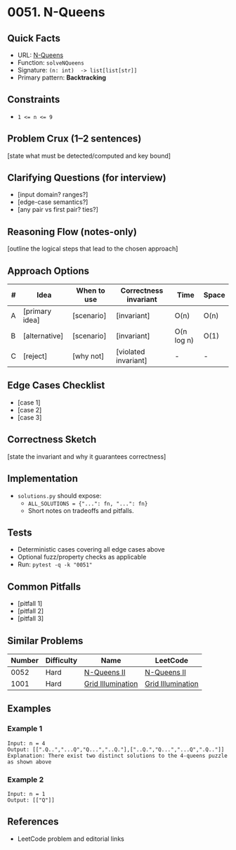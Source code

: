# 0051. N-Queens

## Quick Facts

- URL: [N-Queens](https://leetcode.com/problems/n-queens/)
- Function: `solveNQueens`
- Signature: `(n: int)  -> list[list[str]]`
- Primary pattern: **Backtracking**

## Constraints

- `1 <= n <= 9`

## Problem Crux (1–2 sentences)

[state what must be detected/computed and key bound]

## Clarifying Questions (for interview)

- [input domain? ranges?]
- [edge-case semantics?]
- [any pair vs first pair? ties?]

## Reasoning Flow (notes-only)

[outline the logical steps that lead to the chosen approach]

## Approach Options

| # | Idea | When to use | Correctness invariant | Time | Space |
|---|------|-------------|-----------------------|------|-------|
| A | [primary idea] | [scenario] | [invariant] | O(n) | O(n) |
| B | [alternative] | [scenario] | [invariant] | O(n log n) | O(1) |
| C | [reject] | [why not] | [violated invariant] | - | - |

## Edge Cases Checklist

- [case 1]
- [case 2]
- [case 3]

## Correctness Sketch

[state the invariant and why it guarantees correctness]

## Implementation

- `solutions.py` should expose:
  - `ALL_SOLUTIONS = {"...": fn, "...": fn}`
  - Short notes on tradeoffs and pitfalls.

## Tests

- Deterministic cases covering all edge cases above
- Optional fuzz/property checks as applicable
- Run: `pytest -q -k "0051"`

## Common Pitfalls

- [pitfall 1]
- [pitfall 2]
- [pitfall 3]

## Similar Problems

| Number | Difficulty | Name | LeetCode |
|---|---|---|---|
| 0052 | Hard | [N-Queens II](../0052-n-queens-ii/readme.md) | [N-Queens II](https://leetcode.com/problems/n-queens-ii/) |
| 1001 | Hard | [Grid Illumination](../1001-grid-illumination/readme.md) | [Grid Illumination](https://leetcode.com/problems/grid-illumination/) |

## Examples

### Example 1

```text
Input: n = 4
Output: [[".Q..","...Q","Q...","..Q."],["..Q.","Q...","...Q",".Q.."]]
Explanation: There exist two distinct solutions to the 4-queens puzzle as shown above
```

### Example 2

```text
Input: n = 1
Output: [["Q"]]
```

## References

- LeetCode problem and editorial links
